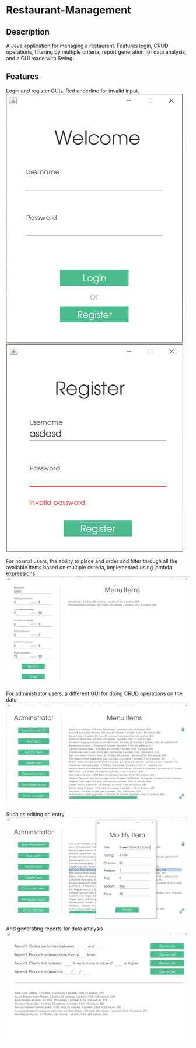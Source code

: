 # Restaurant-Management

## Description
A Java application for managing a restaurant. Features login, CRUD operations, filtering by multiple criteria, report generation for data analysis, and a GUI made with Swing.

## Features
Login and register GUIs. Red underline for invalid input.
![alt text](https://github.com/teodor-profeanu/Restaurant-Management/blob/main/screenshots/login.png?raw=true)
![alt text](https://github.com/teodor-profeanu/Restaurant-Management/blob/main/screenshots/register.png?raw=true)

For normal users, the ability to place and order and filter through all the available items based on multiple criteria, implemented using lambda expressions
![alt text](https://github.com/teodor-profeanu/Restaurant-Management/blob/main/screenshots/menuItemSearch.png?raw=true)

For administrator users, a different GUI for doing CRUD operations on the data
![alt text](https://github.com/teodor-profeanu/Restaurant-Management/blob/main/screenshots/adminMenuItems.png?raw=true)

Such as editing an entry
![alt text](https://github.com/teodor-profeanu/Restaurant-Management/blob/main/screenshots/modifyItem.png?raw=true)

And generating reports for data analysis
![alt text](https://github.com/teodor-profeanu/Restaurant-Management/blob/main/screenshots/reportGeneration.png?raw=true)
